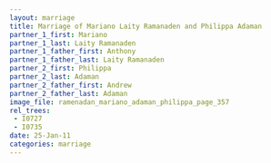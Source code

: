 ```yaml
---
layout: marriage
title: Marriage of Mariano Laity Ramanaden and Philippa Adaman
partner_1_first: Mariano
partner_1_last: Laity Ramanaden
partner_1_father_first: Anthony
partner_1_father_last: Laity Ramanaden
partner_2_first: Philippa
partner_2_last: Adaman
partner_2_father_first: Andrew
partner_2_father_last: Adaman
image_file: ramenadan_mariano_adaman_philippa_page_357
rel_trees:
 - I0727
 - I0735
date: 25-Jan-11
categories: marriage
---
```



